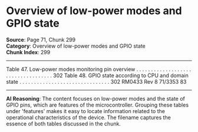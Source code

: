 # Overview of low-power modes and GPIO state

**Source**: Page 71, Chunk 299  
**Category**: Overview of low-power modes and GPIO state  
**Chunk Index**: 299

---

Table 47. Low-power modes monitoring pin overview . . . . . . . . . . . . . . . . . . . . . . . . . . . . . . . . . . . 302
Table 48. GPIO state according to CPU and domain state . . . . . . . . . . . . . . . . . . . . . . . . . . . . . . . 302
RM0433 Rev 8 71/3353
83

---

**AI Reasoning**: The content focuses on low-power modes and the state of GPIO pins, which are features of the microcontroller. Grouping these tables under 'features' makes it easy to locate information related to the operational characteristics of the device. The filename captures the essence of both tables discussed in the chunk.
